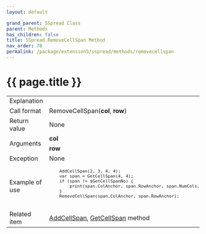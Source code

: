 ```yaml
---
layout: default

grand_parent: SSpread Class
parent: Methods
has_children: false
title: SSpread.RemoveCellSpan Method
nav_order: 70
permalink: /package/extension5/sspread/methods/removecellspan
---
```

# {{ page.title }}

<table>
  <tr>
    <td>Explanation</td>
    <td colspan="2"></td>
  </tr>
  <tr>
    <td>Call format</td>
    <td colspan="2">RemoveCellSpan(<b>col</b>, <b>row</b>)</td>
  </tr>
  <tr>
    <td>Return value</td>
    <td colspan="2">None</td>
  </tr>  
  <tr>
    <td rowspan="2">Arguments</td>
    <td><b>col</b></td>
    <td></td>
  </tr>
  <tr>
    <td><b>row</b></td>
    <td></td>
  </tr>
  <tr>
    <td>Exception</td>
    <td colspan="2">None</td>
  </tr>
  <tr>
    <td>Example of use</td>
    <td colspan="2"><code><pre>
    AddCellSpan(2, 3, 4, 4);
    var span = GetCellSpan(4, 4);
    if (span != $GetCellSpanNo) {
        print(span.ColAnchor, span.RowAnchor, span.NumCols, span.NumRows, "\n");
    }
    RemoveCellSpan(span.ColAnchor, span.RowAnchor);
    </pre></code></td>
  </tr>
  <tr>
    <td>Related item</td>
    <td colspan="2"><a href="/package/extension5/sspread/methods/addcellspan">AddCellSpan</a>, <a href="/package/extension5/sspread/methods/getcellspan">GetCellSpan</a> method</td>
  </tr>
</table>
